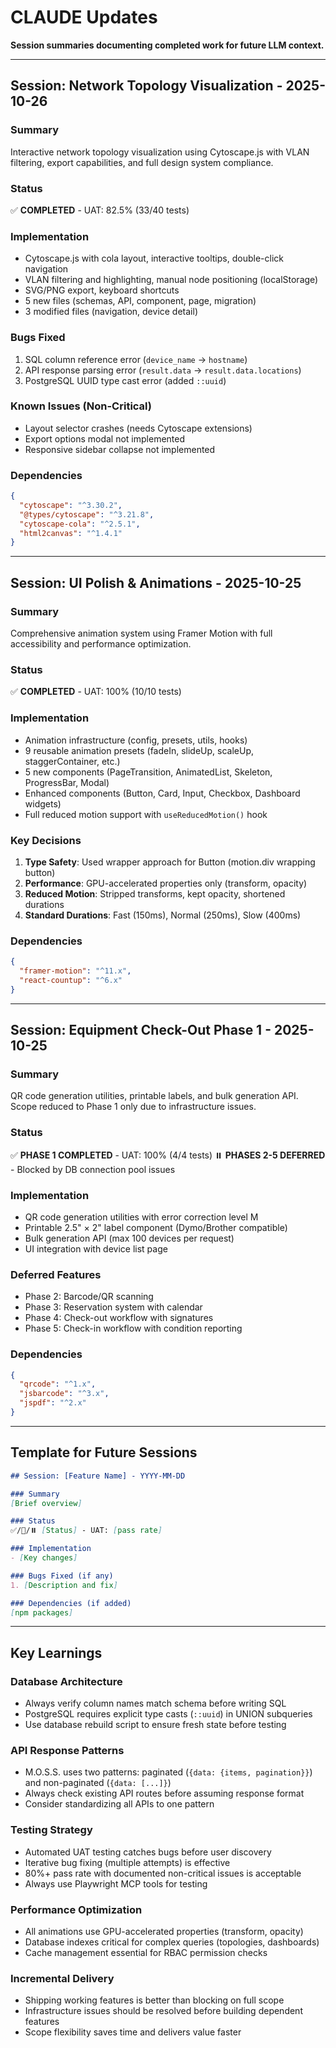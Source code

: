 # CLAUDE Updates

**Session summaries documenting completed work for future LLM context.**

---

## Session: Network Topology Visualization - 2025-10-26

### Summary
Interactive network topology visualization using Cytoscape.js with VLAN filtering, export capabilities, and full design system compliance.

### Status
✅ **COMPLETED** - UAT: 82.5% (33/40 tests)

### Implementation
- Cytoscape.js with cola layout, interactive tooltips, double-click navigation
- VLAN filtering and highlighting, manual node positioning (localStorage)
- SVG/PNG export, keyboard shortcuts
- 5 new files (schemas, API, component, page, migration)
- 3 modified files (navigation, device detail)

### Bugs Fixed
1. SQL column reference error (`device_name` → `hostname`)
2. API response parsing error (`result.data` → `result.data.locations`)
3. PostgreSQL UUID type cast error (added `::uuid`)

### Known Issues (Non-Critical)
- Layout selector crashes (needs Cytoscape extensions)
- Export options modal not implemented
- Responsive sidebar collapse not implemented

### Dependencies
```json
{
  "cytoscape": "^3.30.2",
  "@types/cytoscape": "^3.21.8",
  "cytoscape-cola": "^2.5.1",
  "html2canvas": "^1.4.1"
}
```

---

## Session: UI Polish & Animations - 2025-10-25

### Summary
Comprehensive animation system using Framer Motion with full accessibility and performance optimization.

### Status
✅ **COMPLETED** - UAT: 100% (10/10 tests)

### Implementation
- Animation infrastructure (config, presets, utils, hooks)
- 9 reusable animation presets (fadeIn, slideUp, scaleUp, staggerContainer, etc.)
- 5 new components (PageTransition, AnimatedList, Skeleton, ProgressBar, Modal)
- Enhanced components (Button, Card, Input, Checkbox, Dashboard widgets)
- Full reduced motion support with `useReducedMotion()` hook

### Key Decisions
1. **Type Safety**: Used wrapper approach for Button (motion.div wrapping button)
2. **Performance**: GPU-accelerated properties only (transform, opacity)
3. **Reduced Motion**: Stripped transforms, kept opacity, shortened durations
4. **Standard Durations**: Fast (150ms), Normal (250ms), Slow (400ms)

### Dependencies
```json
{
  "framer-motion": "^11.x",
  "react-countup": "^6.x"
}
```

---

## Session: Equipment Check-Out Phase 1 - 2025-10-25

### Summary
QR code generation utilities, printable labels, and bulk generation API. Scope reduced to Phase 1 only due to infrastructure issues.

### Status
✅ **PHASE 1 COMPLETED** - UAT: 100% (4/4 tests)
⏸️ **PHASES 2-5 DEFERRED** - Blocked by DB connection pool issues

### Implementation
- QR code generation utilities with error correction level M
- Printable 2.5" × 2" label component (Dymo/Brother compatible)
- Bulk generation API (max 100 devices per request)
- UI integration with device list page

### Deferred Features
- Phase 2: Barcode/QR scanning
- Phase 3: Reservation system with calendar
- Phase 4: Check-out workflow with signatures
- Phase 5: Check-in workflow with condition reporting

### Dependencies
```json
{
  "qrcode": "^1.x",
  "jsbarcode": "^3.x",
  "jspdf": "^2.x"
}
```

---

## Template for Future Sessions

```markdown
## Session: [Feature Name] - YYYY-MM-DD

### Summary
[Brief overview]

### Status
✅/🔄/⏸️ [Status] - UAT: [pass rate]

### Implementation
- [Key changes]

### Bugs Fixed (if any)
1. [Description and fix]

### Dependencies (if added)
[npm packages]
```

---

## Key Learnings

### Database Architecture
- Always verify column names match schema before writing SQL
- PostgreSQL requires explicit type casts (`::uuid`) in UNION subqueries
- Use database rebuild script to ensure fresh state before testing

### API Response Patterns
- M.O.S.S. uses two patterns: paginated (`{data: {items, pagination}}`) and non-paginated (`{data: [...]}`)
- Always check existing API routes before assuming response format
- Consider standardizing all APIs to one pattern

### Testing Strategy
- Automated UAT testing catches bugs before user discovery
- Iterative bug fixing (multiple attempts) is effective
- 80%+ pass rate with documented non-critical issues is acceptable
- Always use Playwright MCP tools for testing

### Performance Optimization
- All animations use GPU-accelerated properties (transform, opacity)
- Database indexes critical for complex queries (topologies, dashboards)
- Cache management essential for RBAC permission checks

### Incremental Delivery
- Shipping working features is better than blocking on full scope
- Infrastructure issues should be resolved before building dependent features
- Scope flexibility saves time and delivers value faster
